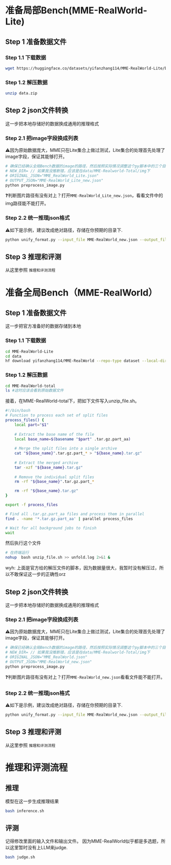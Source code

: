 # 准备局部Bench(MME-RealWorld-Lite)
## Step 1 准备数据文件
### Step 1.1 下载数据
```bash
wget https://huggingface.co/datasets/yifanzhang114/MME-RealWorld-Lite/blob/main/data.zip
```
### Step 1.2 解压数据
```bash
unzip data.zip
```

## Step 2 json文件转换
这一步把本地存储好的数据换成通用的推理格式
### Step 2.1 把image字段换成列表
⚠️因为原始数据庞大，MME只在Lite集合上做过测试，Lite集合的处理首先处理了image字段，保证其能够打开。
```bash
# 确保已经确认全局Bench数据的image的路径，然后按照实际情况调整这个py脚本中的三个目录
# NEW_DIR= // 如果我没推断错，应该是在data/MME-Realworld-Total/img下
# ORIGINAL_JSON="MME_RealWorld_Lite.json" 
# OUTPUT_JSON="MME-RealWorld_Lite_new.json"
python preprocess_image.py
```
❓判断图片路径有没有对上？打开`MME-RealWorld_Lite_new.json`，看看文件中的img路径能不能打开。

### Step 2.2 统一推理json格式
⚠️如下是示例，建议改成绝对路径，存储在你预期的目录下.
```bash
python unify_format.py --input_file MME-RealWorld_new.json --output_file MME-RealWorld_unified.json
```

## Step 3 推理和评测
从这里参照 `推理和评测流程`


# 准备全局Bench（MME-RealWorld）
## Step 1 准备数据文件
这一步把官方准备好的数据存储到本地

### Step 1.1 下载数据
```bash
cd MME-RealWorld-Lite
cd data
hf download yifanzhang114/MME-RealWorld --repo-type dataset --local-dir ./MME-RealWorld-total # 这会在data下创建一个MME-RealWolrd目录
```

### Step 1.2 解压数据
```bash
cd MME-RealWorld-total
ls #这时应该会看到原始数据文件
```

接着，在MME-RealWorld-total下，把如下文件写入unzip_file.sh。
```bash
#!/bin/bash
# Function to process each set of split files
process_files() {
    local part="$1"
    
    # Extract the base name of the file
    local base_name=$(basename "$part" .tar.gz.part_aa)
    
    # Merge the split files into a single archive
    cat "${base_name}".tar.gz.part_* > "${base_name}.tar.gz"
    
    # Extract the merged archive
    tar -xzf "${base_name}.tar.gz"
    
    # Remove the individual split files
    rm -rf "${base_name}".tar.gz.part_*

    rm -rf "${base_name}.tar.gz"
}

export -f process_files

# Find all .tar.gz.part_aa files and process them in parallel
find . -name '*.tar.gz.part_aa' | parallel process_files

# Wait for all background jobs to finish
wait
```

然后执行这个文件
```bash
# 在终端运行
nohup  bash unzip_file.sh >> unfold.log 2>&1 &
```
wyh: 上面是官方给的解压文件的脚本，因为数据量很大，我暂时没有解压过，所以不敢保证这一步的正确性orz

## Step 2 json文件转换
这一步把本地存储好的数据换成通用的推理格式
### Step 2.1 把image字段换成列表
⚠️因为原始数据庞大，MME只在Lite集合上做过测试，Lite集合的处理首先处理了image字段，保证其能够打开。
```bash
# 确保已经确认全局Bench数据的image的路径，然后按照实际情况调整这个py脚本中的三个目录
# NEW_DIR= // 如果我没推断错，应该是在data/MME-Realworld-Total/img下
# ORIGINAL_JSON="MME_RealWorld.json" 
# OUTPUT_JSON="MME-RealWorld_new.json"
python preprocess_image.py
```
❓判断图片路径有没有对上？打开`MME-RealWorld_new.json`看看文件能不能打开。

### Step 2.2 统一推理json格式
⚠️如下是示例，建议改成绝对路径，存储在你预期的目录下.
```bash
python unify_format.py --input_file MME-RealWorld_new.json --output_file MME-RealWorld_unified.json
```

## Step 3 推理和评测
从这里参照 `推理和评测流程`

# 推理和评测流程
## 推理
模型在这一步生成推理结果

```bash
bash inference.sh
```
## 评测
记得修改里面的输入文件和输出文件。
因为MME-RealWorld似乎都是多选题，所以这里暂时没有上LLM来judge.
```bash 
bash judge.sh
```
